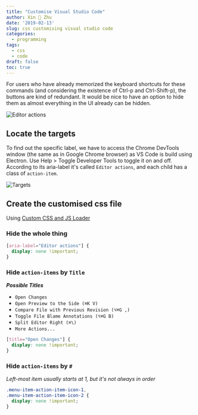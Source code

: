 ```yaml
---
title: "Customise Visual Studio Code"
author: Xin 💓 Zhu
date: '2019-02-13'
slug: css customising visual studio code
categories:
  - programming
tags:
  - css
  - code
draft: false
toc: true
---
```


For users who have already memorized the keyboard shortcuts for these commands (and considering the existence of Ctrl-p and Ctrl-Shift-p), the buttons are kind of redundant. It would be nice to have an option to hide them as almost everything in the UI already can be hidden.

![Editor actions][editor-actions]

## Locate the targets

To find out the specific label, we have to access the Chrome DevTools window (the same as in Google Chrome browser) as VS Code is build using Electron. Use Help > Toggle Developer Tools to toggle it on and off. According to its aria-label it's called `Editor actions`, and each child has a class of `action-item`.

![Targets][target-locations]

## Create the customised css file

Using [Custom CSS and JS Loader](https://marketplace.visualstudio.com/items?itemName=be5invis.vscode-custom-css)

### Hide the whole thing

```css
[aria-label="Editor actions"] {
  display: none !important;
}
```

### Hide `action-items` by `Title`

**_Possible Titles_**

* `Open Changes`
* `Open Preview to the Side (⌘K V)`
* `Compare File with Previous Revision (⌥⌘G ,)`
* `Toggle File Blame Annotations (⌥⌘G B)`
* `Split Editor Right (⌘\)`
* `More Actions...`

```css
[title="Open Changes"] {
  display: none !important;
}
```

### Hide `action-items` by `#`

_Left-most item usually starts at 1, but it's not always in order_

```css
.menu-item-action-item-icon-1,
.menu-item-action-item-icon-2 {
  display: none !important;
}
```

[editor-actions]:https://uec3nq.ch.files.1drv.com/y4mpPB2U5nOSax7Fx1PhfacWLDi5jDktdBRzEFkw85NElTa8N8LWW3mPLL-J9qUMGHXmVLXB4RiYTqdeB9dJo8YaRL87xI4JF-Iv53865Rrpf7g5IINZ8RR5bbZbVMtz9nv3jqOHABxJVw1G3fYtpspGs-8StvS8SXPcWvAACbVajNnDDVwFiUqaYLf__h7o-lI?width=724&height=352&cropmode=none "Editor actions to be hidden"

[target-locations]:https://vfza1w.ch.files.1drv.com/y4mB7u820IA29m7tEj_f5QYt4xlAg6oFNoVEIsQG9zi94hUoXwnM85DkjPn9UCrJF8LRO_ZlHZPkpIYXc4BZiRj2ffFrCXlLvW5t0D4fPi1GRLYRjbGo0eSnq9BxMvwAKZO-26zOCYd04exfGjFEPKpqpg4ya975uvtSyYyUnQ81AhRIbcB1xtGJo43FSoSI9by?width=1492&height=256&cropmode=none "Targets to edit the actions"
